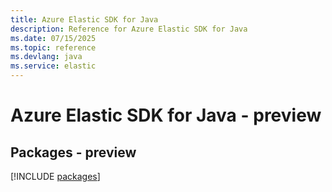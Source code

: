 ```yaml
---
title: Azure Elastic SDK for Java
description: Reference for Azure Elastic SDK for Java
ms.date: 07/15/2025
ms.topic: reference
ms.devlang: java
ms.service: elastic
---
```

# Azure Elastic SDK for Java - preview
## Packages - preview
[!INCLUDE [packages](elastic-index.md)]
